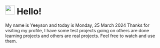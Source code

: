  <h1>
    <img src="https://emojis.slackmojis.com/emojis/images/1643510097/45343/hi.gif?1643510097" width="30"/> 
    Hello!
 </h1>
 <p>
    My name is Yeeyson and today is Monday, 25 March 2024
    Thanks for visiting my profile, I have some test projects going on others are done learning projects and others are real projects.
    Feel free to watch and use them.
 </p>